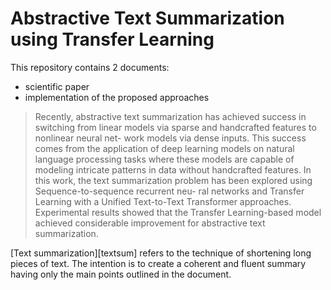 # Abstractive Text Summarization using Transfer Learning

This repository contains 2 documents:
- scientific paper
- implementation of the proposed approaches
 
>Recently, abstractive text summarization has achieved success in switching from linear models via sparse and handcrafted features to nonlinear neural net- work models via dense inputs. This success comes from the application of deep learning models on natural language processing tasks where these models are capable of modeling intricate patterns in data without handcrafted features. In this work, the text summarization problem has been explored using Sequence-to-sequence recurrent neu- ral networks and Transfer Learning with a Unified Text-to-Text Transformer approaches. Experimental results showed that the Transfer Learning-based model achieved considerable improvement for abstractive text summarization.

[Text summarization][textsum] refers to the technique of shortening long pieces of text. The intention is to create a coherent and fluent summary having only the main points outlined in the document.
